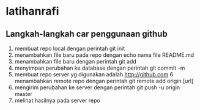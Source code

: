# latihanrafi


## Langkah-langkah car penggunaan github

1. membuat repo local dengan perintah git init
2. menambahkan file baru pada repo dengan echo nama file README.md 
3. menambahkan file baru dengan perintah git add
4. menyimpan perubahan ke database dengan perintah git commit -m
5. membuat repo server yg digunakan adalah http://github.com
6 menambahkan remote repo dengan perintah git remote add origin [url]
7. mengirim perubahan ke server dengan perintah git push -u origin master
8. melihat hasilnya pada server repo